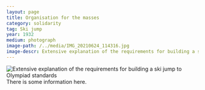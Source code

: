 ```yaml
---
layout: page
title: Organisation for the masses
category: solidarity
tag: Ski jump
year: 1932
medium: photograph
image-path: /../media/IMG_20210624_114316.jpg
image-descr: Extensive explanation of the requirements for building a ski jump to Olympiad standards
---
```

<img src="/../media/IMG_20210624_114316.jpg" class="img-fluid" alt="Extensive explanation of the requirements for building a ski jump to Olympiad standards">
There is some information here.